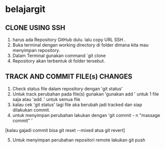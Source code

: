 # belajargit

## CLONE USING SSH


1. harus ada Repository GitHub dulu. lalu copy URL SSH .
2. Buka terminal dengan working directory di folder dimana kita mau menyimpan repository.
3. Dalam Terminal gunakan command `git clone <URL SSH> 
4. Repository akan terbentuk di folder tersebut.

## TRACK  AND COMMIT FILE(s) CHANGES
1. Check status file dalam repository dengan 'git status' 
2. Untuk track perubahan pada file(s) gunakan 'gunakan add <add nama file>' untuk 1 file saja atau 'add .' untuk semua file
3. kalau cek 'git status' lagi file aka berubah jadi tracked dan siap dilakukan commit.
4. untuk menyimpan perubahan lakukan dengan 'git commit - n "massage commit" '

[kalau gajadi commit bisa git reset --mixed atua git revert]

5. Untuk menyimpan perubahan repositori remote lakukan git push 